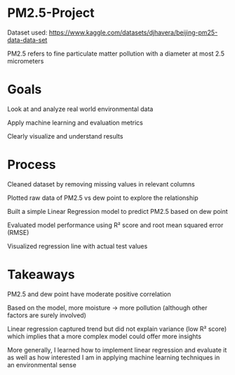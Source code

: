 # PM2.5-Project
Dataset used: https://www.kaggle.com/datasets/djhavera/beijing-pm25-data-data-set

PM2.5 refers to fine particulate matter pollution with a diameter at most 2.5 micrometers

# Goals
Look at and analyze real world environmental data

Apply machine learning and evaluation metrics

Clearly visualize and understand results

# Process
Cleaned dataset by removing missing values in relevant columns

Plotted raw data of PM2.5 vs dew point to explore the relationship

Built a simple Linear Regression model to predict PM2.5 based on dew point

Evaluated model performance using R² score and root mean squared error (RMSE)

Visualized regression line with actual test values

# Takeaways
PM2.5 and dew point have moderate positive correlation

Based on the model, more moisture -> more pollution (although other factors are surely involved)

Linear regression captured trend but did not explain variance (low R² score) which implies that a more complex model could offer more insights

More generally, I learned how to implement linear regression and evaluate it as well as how interested I am in applying machine learning techniques in an environmental sense
